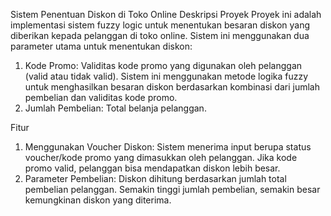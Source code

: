 Sistem Penentuan Diskon di Toko Online
Deskripsi Proyek
Proyek ini adalah implementasi sistem fuzzy logic untuk menentukan besaran diskon yang diberikan kepada pelanggan di toko online. Sistem ini menggunakan dua parameter utama untuk menentukan diskon:
1. Kode Promo: Validitas kode promo yang digunakan oleh pelanggan (valid atau tidak valid).
Sistem ini menggunakan metode logika fuzzy untuk menghasilkan besaran diskon berdasarkan kombinasi dari jumlah pembelian dan validitas kode promo.
2. Jumlah Pembelian: Total belanja pelanggan.

Fitur
1. Menggunakan Voucher Diskon: Sistem menerima input berupa status voucher/kode promo yang dimasukkan oleh pelanggan. Jika kode promo valid, pelanggan bisa mendapatkan diskon lebih besar.
2. Parameter Pembelian: Diskon dihitung berdasarkan jumlah total pembelian pelanggan. Semakin tinggi jumlah pembelian, semakin besar kemungkinan diskon yang diterima.
